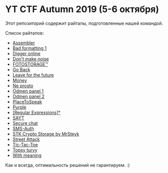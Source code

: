 # YT CTF Autumn 2019 (5-6 октября)
Этот репозиторий содержит райтапы, подготовленные нашей командой.

Список райтапов:

* [Assembler](./Assembler)
* [Bad formatting 1](./Bad%20formatting%201)
* [Digger online](./Digger%20online)
* [Don't make noise](./Don't%20make%20noise)
* [FOTOSTORAGE™](./FOTOSTORAGE™)
* [Go Back](./Go%20Back)
* [Leave for the future](./Leave%20for%20the%20future)
* [Money](./Money)
* [Ne prosto](./Ne%20prosto)
* [Odmen panel 1](./Odmen%20panel%201)
* [Odmen panel 2](./Odmen%20panel%202)
* [PlaceToSpeak](./PlaceToSpeak)
* [Purple](./Purple)
* [[Regular Expressions]*](./[Regular%20Expressions]*)
* [SAYT](./SAYT)
* [Secure chat](./Secure%20chat)
* [SMS-Auth](./SMS-Auth)
* [STK Crypto Storage by MrSteyk](./STK%20Crypto%20Storage%20by%20MrSteyk)
* [Street Attack](./Street%20Attack)
* [Tic-Tac-Toe](./Tic-Tac-Toe)
* [Topsy turvy](./Topsy%20turvy)
* [With meaning](./With%20meaning)

Как и всегда, оптимальность решений не гарантируем. :)
